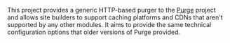 [//]: # ( clear&&curl -s -F input_files[]=@PROJECTPAGE.md -F from=markdown -F to=html http://c.docverter.com/convert|tail -n+11|head -n-2 )
[//]: # ( curl -s -F input_files[]=@PROJECTPAGE.md -F from=markdown -F to=pdf http://c.docverter.com/convert>PROJECTPAGE.pdf )

This project provides a generic HTTP-based purger to the [Purge](https://www.drupal.org/project/purge)
project and allows site builders to support caching platforms and CDNs that
aren't supported by any other modules. It aims to provide the same technical
configuration options that older versions of Purge provided.
